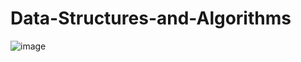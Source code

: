 # Data-Structures-and-Algorithms
![image](https://user-images.githubusercontent.com/65329245/171996680-7b199fd1-a0f6-4c68-b933-3df503f2e4d0.png)

